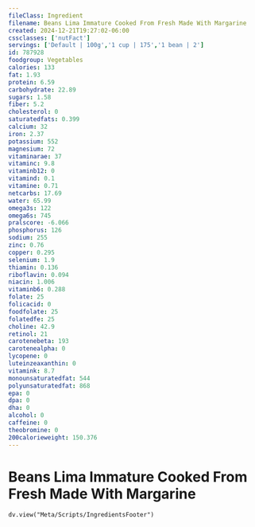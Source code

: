 ```yaml
---
fileClass: Ingredient
filename: Beans Lima Immature Cooked From Fresh Made With Margarine
created: 2024-12-21T19:27:02-06:00
cssclasses: ['nutFact']
servings: ['Default | 100g','1 cup | 175','1 bean | 2']
id: 787928
foodgroup: Vegetables
calories: 133
fat: 1.93
protein: 6.59
carbohydrate: 22.89
sugars: 1.58
fiber: 5.2
cholesterol: 0
saturatedfats: 0.399
calcium: 32
iron: 2.37
potassium: 552
magnesium: 72
vitaminarae: 37
vitaminc: 9.8
vitaminb12: 0
vitamind: 0.1
vitamine: 0.71
netcarbs: 17.69
water: 65.99
omega3s: 122
omega6s: 745
pralscore: -6.066
phosphorus: 126
sodium: 255
zinc: 0.76
copper: 0.295
selenium: 1.9
thiamin: 0.136
riboflavin: 0.094
niacin: 1.006
vitaminb6: 0.288
folate: 25
folicacid: 0
foodfolate: 25
folatedfe: 25
choline: 42.9
retinol: 21
carotenebeta: 193
carotenealpha: 0
lycopene: 0
luteinzeaxanthin: 0
vitamink: 8.7
monounsaturatedfat: 544
polyunsaturatedfat: 868
epa: 0
dpa: 0
dha: 0
alcohol: 0
caffeine: 0
theobromine: 0
200calorieweight: 150.376
---
```


# Beans Lima Immature Cooked From Fresh Made With Margarine

```dataviewjs
dv.view("Meta/Scripts/IngredientsFooter")
```